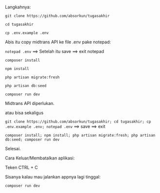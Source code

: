 Langkahnya:

`git clone https://github.com/absorkun/tugasakhir`

`cd tugasakhir`

`cp .env.example .env`

Abis itu copy midtrans API ke file .env pake notepad:

`notepad .env` ==> Setelah itu save ==> exit notepad

`composer install`

`npm install`

`php artisan migrate:fresh`

`php artisan db:seed`

`composer run dev`


Midtrans API diperlukan.

atau bisa sekaligus

`git clone https://github.com/absorkun/tugasakhir; cd tugasakhir; cp .env.example .env; notepad .env` ==> save ==> exit

`composer install; npm install; php artisan migrate:fresh; php artisan db:seed; composer run dev`


Selesai.

Cara Keluar/Membatalkan aplikasi:

Teken CTRL + C

Sisanya kalau mau jalankan appnya lagi tinggal:

`composer run dev`
